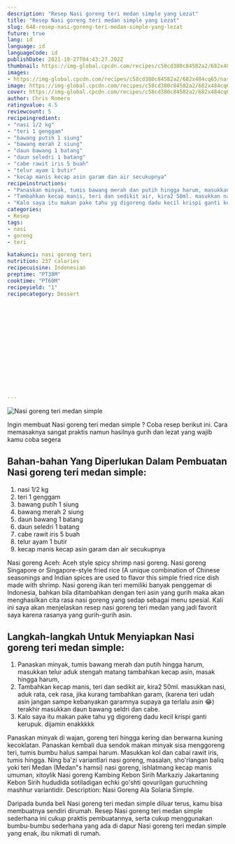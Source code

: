```yaml
---
description: "Resep Nasi goreng teri medan simple yang Lezat"
title: "Resep Nasi goreng teri medan simple yang Lezat"
slug: 648-resep-nasi-goreng-teri-medan-simple-yang-lezat
future: true
lang: id
language: id
languageCode: id
publishDate: 2021-10-27T04:43:27.202Z 
thumbnail: https://img-global.cpcdn.com/recipes/c58cd380c84582a2/682x484cq65/nasi-goreng-teri-medan-simple-foto-resep-utama.webp
images:
- https://img-global.cpcdn.com/recipes/c58cd380c84582a2/682x484cq65/nasi-goreng-teri-medan-simple-foto-resep-utama.webp
image: https://img-global.cpcdn.com/recipes/c58cd380c84582a2/682x484cq65/nasi-goreng-teri-medan-simple-foto-resep-utama.webp
cover: https://img-global.cpcdn.com/recipes/c58cd380c84582a2/682x484cq65/nasi-goreng-teri-medan-simple-foto-resep-utama.webp
author: Chris Romero
ratingvalue: 4.5
reviewcount: 5
recipeingredient:
- "nasi 1/2 kg"
- "teri 1 genggam"
- "bawang putih 1 siung"
- "bawang merah 2 siung"
- "daun bawang 1 batang"
- "daun seledri 1 batang"
- "cabe rawit iris 5 buah"
- "telur ayam 1 butir"
- "kecap manis kecap asin garam dan air secukupnya"
recipeinstructions:
- "Panaskan minyak, tumis bawang merah dan putih hingga harum, masukkan telur aduk stengah matang tambahkan kecap asin, masak hingga harum,"
- "Tambahkan kecap manis, teri dan sedikit air, kira2 50ml. masukkan nasi, aduk rata, cek rasa, jika kurang tambahkan garam, (karena teri udah asin jangan sampe kebanyakan garamnya supaya ga terlalu asin 😂) terakhir masukkan daun bawang seldri dan cabe."
- "Kalo saya itu makan pake tahu yg digoreng dadu kecil krispi ganti kerupuk. dijamin enakkkkk"
categories:
- Resep
tags:
- nasi
- goreng
- teri

katakunci: nasi goreng teri 
nutrition: 237 calories
recipecuisine: Indonesian
preptime: "PT38M"
cooktime: "PT60M"
recipeyield: "1"
recipecategory: Dessert


     
    
    
    
    
    
    
    
    
    
    
      
    
---
```



![Nasi goreng teri medan simple](https://img-global.cpcdn.com/recipes/c58cd380c84582a2/682x484cq65/nasi-goreng-teri-medan-simple-foto-resep-utama.webp)

Ingin membuat Nasi goreng teri medan simple ? Coba resep berikut ini. Cara memasaknya sangat praktis namun hasilnya gurih dan lezat yang wajib kamu coba segera

<!--inarticleads1-->

## Bahan-bahan Yang Diperlukan Dalam Pembuatan Nasi goreng teri medan simple:

1. nasi 1/2 kg
1. teri 1 genggam
1. bawang putih 1 siung
1. bawang merah 2 siung
1. daun bawang 1 batang
1. daun seledri 1 batang
1. cabe rawit iris 5 buah
1. telur ayam 1 butir
1. kecap manis kecap asin garam dan air secukupnya

Nasi goreng Aceh: Aceh style spicy shrimp nasi goreng. Nasi goreng Singapore or Singapore-style fried rice (A unique combination of Chinese seasonings and Indian spices are used to flavor this simple fried rice dish made with shrimp. Nasi goreng ikan teri memiliki banyak penggemar di Indonesia, bahkan bila ditambahkan dengan teri asin yang gurih maka akan menghasilkan cita rasa nasi goreng yang sedap sebagai menu spesial. Kali ini saya akan menjelaskan resep nasi goreng teri medan yang jadi favorit saya karena rasanya yang gurih-gurih asin. 

<!--inarticleads2-->

## Langkah-langkah Untuk Menyiapkan Nasi goreng teri medan simple:

1. Panaskan minyak, tumis bawang merah dan putih hingga harum, masukkan telur aduk stengah matang tambahkan kecap asin, masak hingga harum,
1. Tambahkan kecap manis, teri dan sedikit air, kira2 50ml. masukkan nasi, aduk rata, cek rasa, jika kurang tambahkan garam, (karena teri udah asin jangan sampe kebanyakan garamnya supaya ga terlalu asin 😂) terakhir masukkan daun bawang seldri dan cabe.
1. Kalo saya itu makan pake tahu yg digoreng dadu kecil krispi ganti kerupuk. dijamin enakkkkk


Panaskan minyak di wajan, goreng teri hingga kering dan berwarna kuning kecoklatan. Panaskan kembali dua sendok makan minyak sisa menggoreng teri, tumis bumbu halus sampai harum. Masukkan kol dan cabai rawit iris, tumis hingga. Ning ba&#39;zi variantlari nasi goreng, masalan, sho&#39;rlangan baliq yoki teri Medan (Medan&#34;s hamsi) nasi goreng, ishlatmang kecap manis umuman, xitoylik Nasi goreng Kambing Kebon Sirih Markaziy Jakartaning Kebon Sirih hududida sotiladigan echki go&#39;shti qovurilgan guruchning mashhur variantidir. Description: Nasi Goreng Ala Solaria Simple. 

Daripada bunda beli  Nasi goreng teri medan simple  diluar terus, kamu  bisa membuatnya sendiri dirumah. Resep  Nasi goreng teri medan simple  sederhana ini cukup praktis pembuatannya, serta cukup menggunakan bumbu-bumbu sederhana yang ada di dapur  Nasi goreng teri medan simple  yang enak, ibu nikmati di rumah.
